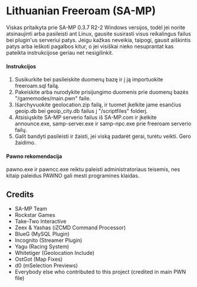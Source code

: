 # Lithuanian Freeroam (SA-MP)

Viskas pritaikyta prie SA-MP 0.3.7 R2-2 Windows versijos, todėl jei norite atsinaujinti arba pasileisti ant Linux, gausite susirasti visus reikalingus failus bei plugin'us serveriui patys.
Jeigu kažkas neveikia, taipogi, gausit aiškintis patys arba ieškoti pagalbos kitur, o jei visiškai nieko nesuprantat kas pateikta instrukcijose geriau net nesigilinkit.

#### Instrukcijos
1. Susikurkite bei pasileiskite duomenų bazę ir į ją importuokite freeroam.sql failą.
2. Pakeiskite arba nurodykite prisijungimo duomenis prie duomenų bazės "/gamemodes/main.pwn" faile.
3. Išarchyvuokite geolocation.zip failą, ir tuomet įkelkite jame esančius geoip.db bei geoip_city.db failus į "/scriptfiles" folderį.
4. Atsisiųskite SA-MP serverio failus iš SA-MP.com ir įkelkite announce.exe, samp-server.exe ir samp-npc.exe prie freeroam serverio failų.
5. Galit bandyti pasileisti ir žaisti, jei viską padarėt gerai, turėtu veikti. Gero žaidimo.

#### Pawno rekomendacija
pawno.exe ir pawncc.exe reiktu paleisti administratoriaus teisemis, nes kitaip paleidus PAWNO gali mesti programines klaidas.

Credits
---------
- SA-MP Team
- Rockstar Games
- Take-Two Interactive
- Zeex & Yashas (iZCMD Command Processor)
- BlueG (MySQL Plugin)
- Incognito (Streamer Plugin)
- Yagu (Racing System)
- Whitetiger (Geolocation Include)
- OstGot (Map Fixes)
- d0 (mSelection Previews)
- Everybody else who contributed to this project (credited in main PWN file)